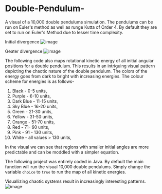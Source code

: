 # Double-Pendulum-

A visual of a 10,000 double pendulums simulation. The pendulums can be run on Euler's method as well as runge Kutta of Order 4. By default they are set to run on Euler's Method due to lesser time complexity. 

Initial divergence
![image](https://user-images.githubusercontent.com/70505388/188737815-c0fb1347-9161-4dbb-b1cf-982bbd10a231.png)

Geater divergence
![image](https://user-images.githubusercontent.com/70505388/188738007-752c3003-bc40-46c7-be9c-654b949fe456.png)



The following code also maps rotational kinetic energy of all initial angular positions for a double pendulum. This results in an intriguing visual pattern depicting the chaotic nature of the double pendulum.
The colors of the energy goes from dark to bright with increasing energies. The colour scheme for energies is as follows-

1.   Black - 0-5 units,
2.   Purple - 6-10 units,
3.   Dark Blue - 11-15 units,
4.   Sky Blue - 16-20 units,
5.   Green - 21-30 units,
6.   Yellow - 31-50 units,
7.   Orange - 51-70 units,
8.   Red - 71- 90 units,
9.   Pink - 91 - 130 units,
10.  White - all values > 130 units,
  
In the visual we can see that regions with smaller initial angles are more predictable and can be moddled with a simpler equation.

The following project was entirely coded in Java. By default the main function will run the visual 10,000 double pendulums. Simply change the variable `choice` to `true` to run the map of all kinetic energies.

Visuallizing chaotic systems result in increasingly interesting patterns.
![image](https://user-images.githubusercontent.com/70505388/188736825-980c70ad-72ca-4716-8642-f908273e341d.png)
